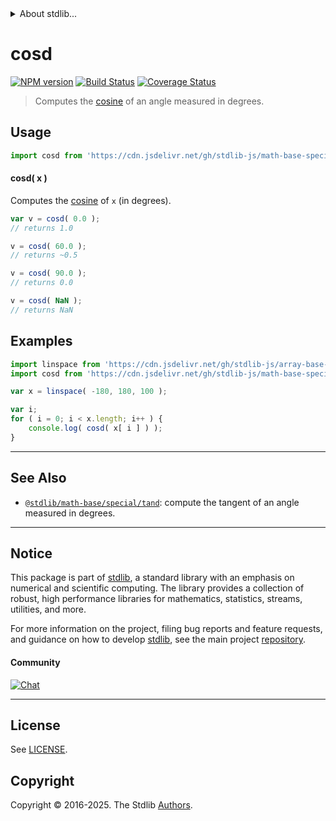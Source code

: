 <!--

@license Apache-2.0

Copyright (c) 2024 The Stdlib Authors.

Licensed under the Apache License, Version 2.0 (the "License");
you may not use this file except in compliance with the License.
You may obtain a copy of the License at

   http://www.apache.org/licenses/LICENSE-2.0

Unless required by applicable law or agreed to in writing, software
distributed under the License is distributed on an "AS IS" BASIS,
WITHOUT WARRANTIES OR CONDITIONS OF ANY KIND, either express or implied.
See the License for the specific language governing permissions and
limitations under the License.

-->


<details>
  <summary>
    About stdlib...
  </summary>
  <p>We believe in a future in which the web is a preferred environment for numerical computation. To help realize this future, we've built stdlib. stdlib is a standard library, with an emphasis on numerical and scientific computation, written in JavaScript (and C) for execution in browsers and in Node.js.</p>
  <p>The library is fully decomposable, being architected in such a way that you can swap out and mix and match APIs and functionality to cater to your exact preferences and use cases.</p>
  <p>When you use stdlib, you can be absolutely certain that you are using the most thorough, rigorous, well-written, studied, documented, tested, measured, and high-quality code out there.</p>
  <p>To join us in bringing numerical computing to the web, get started by checking us out on <a href="https://github.com/stdlib-js/stdlib">GitHub</a>, and please consider <a href="https://opencollective.com/stdlib">financially supporting stdlib</a>. We greatly appreciate your continued support!</p>
</details>

# cosd

[![NPM version][npm-image]][npm-url] [![Build Status][test-image]][test-url] [![Coverage Status][coverage-image]][coverage-url] <!-- [![dependencies][dependencies-image]][dependencies-url] -->

> Computes the [cosine][trigonometric-functions] of an angle measured in degrees.

<section class="intro">

</section>



<section class="usage">

## Usage

```javascript
import cosd from 'https://cdn.jsdelivr.net/gh/stdlib-js/math-base-special-cosd@deno/mod.js';
```

#### cosd( x )

Computes the [cosine][trigonometric-functions] of `x` (in degrees).

```javascript
var v = cosd( 0.0 );
// returns 1.0

v = cosd( 60.0 );
// returns ~0.5

v = cosd( 90.0 );
// returns 0.0

v = cosd( NaN );
// returns NaN
```

</section>

<!-- /.usage -->

<section class="examples">

## Examples

<!-- eslint no-undef: "error" -->

```javascript
import linspace from 'https://cdn.jsdelivr.net/gh/stdlib-js/array-base-linspace@deno/mod.js';
import cosd from 'https://cdn.jsdelivr.net/gh/stdlib-js/math-base-special-cosd@deno/mod.js';

var x = linspace( -180, 180, 100 );

var i;
for ( i = 0; i < x.length; i++ ) {
    console.log( cosd( x[ i ] ) );
}
```

</section>

<!-- /.examples -->

<!-- C interface documentation. -->



<!-- Section for related `stdlib` packages. Do not manually edit this section, as it is automatically populated. -->

<section class="related">

* * *

## See Also

-   <span class="package-name">[`@stdlib/math-base/special/tand`][@stdlib/math/base/special/tand]</span><span class="delimiter">: </span><span class="description">compute the tangent of an angle measured in degrees.</span>

</section>

<!-- /.related -->

<!-- Section for all links. Make sure to keep an empty line after the `section` element and another before the `/section` close. -->


<section class="main-repo" >

* * *

## Notice

This package is part of [stdlib][stdlib], a standard library with an emphasis on numerical and scientific computing. The library provides a collection of robust, high performance libraries for mathematics, statistics, streams, utilities, and more.

For more information on the project, filing bug reports and feature requests, and guidance on how to develop [stdlib][stdlib], see the main project [repository][stdlib].

#### Community

[![Chat][chat-image]][chat-url]

---

## License

See [LICENSE][stdlib-license].


## Copyright

Copyright &copy; 2016-2025. The Stdlib [Authors][stdlib-authors].

</section>

<!-- /.stdlib -->

<!-- Section for all links. Make sure to keep an empty line after the `section` element and another before the `/section` close. -->

<section class="links">

[npm-image]: http://img.shields.io/npm/v/@stdlib/math-base-special-cosd.svg
[npm-url]: https://npmjs.org/package/@stdlib/math-base-special-cosd

[test-image]: https://github.com/stdlib-js/math-base-special-cosd/actions/workflows/test.yml/badge.svg?branch=main
[test-url]: https://github.com/stdlib-js/math-base-special-cosd/actions/workflows/test.yml?query=branch:main

[coverage-image]: https://img.shields.io/codecov/c/github/stdlib-js/math-base-special-cosd/main.svg
[coverage-url]: https://codecov.io/github/stdlib-js/math-base-special-cosd?branch=main

<!--

[dependencies-image]: https://img.shields.io/david/stdlib-js/math-base-special-cosd.svg
[dependencies-url]: https://david-dm.org/stdlib-js/math-base-special-cosd/main

-->

[chat-image]: https://img.shields.io/gitter/room/stdlib-js/stdlib.svg
[chat-url]: https://app.gitter.im/#/room/#stdlib-js_stdlib:gitter.im

[stdlib]: https://github.com/stdlib-js/stdlib

[stdlib-authors]: https://github.com/stdlib-js/stdlib/graphs/contributors

[umd]: https://github.com/umdjs/umd
[es-module]: https://developer.mozilla.org/en-US/docs/Web/JavaScript/Guide/Modules

[deno-url]: https://github.com/stdlib-js/math-base-special-cosd/tree/deno
[deno-readme]: https://github.com/stdlib-js/math-base-special-cosd/blob/deno/README.md
[umd-url]: https://github.com/stdlib-js/math-base-special-cosd/tree/umd
[umd-readme]: https://github.com/stdlib-js/math-base-special-cosd/blob/umd/README.md
[esm-url]: https://github.com/stdlib-js/math-base-special-cosd/tree/esm
[esm-readme]: https://github.com/stdlib-js/math-base-special-cosd/blob/esm/README.md
[branches-url]: https://github.com/stdlib-js/math-base-special-cosd/blob/main/branches.md

[stdlib-license]: https://raw.githubusercontent.com/stdlib-js/math-base-special-cosd/main/LICENSE

[trigonometric-functions]: https://en.wikipedia.org/wiki/Trigonometric_functions

<!-- <related-links> -->

[@stdlib/math/base/special/tand]: https://github.com/stdlib-js/math-base-special-tand/tree/deno

<!-- </related-links> -->

</section>

<!-- /.links -->
